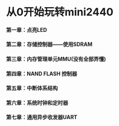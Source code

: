# 从0开始玩转mini2440

#### 第一章：点亮LED

#### 第二章：存储控制器——使用SDRAM

#### 第三章：内存管理单元MMU(没有全部弄懂)

#### 第四章：NAND FLASH 控制器

#### 第五章：中断体系结构

#### 第六章：系统时钟和定时器

#### 第七章：通用异步收发器UART
